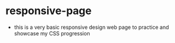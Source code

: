 # responsive-page

* this is a very basic responsive design web page to practice and showcase my CSS progression